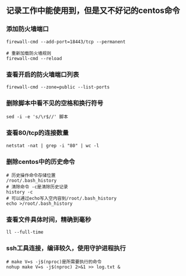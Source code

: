 ## 记录工作中能使用到，但是又不好记的centos命令

### 添加防火墙端口
```shell
firewall-cmd --add-port=18443/tcp --permanent

# 重新加载防火墙规则
firewall-cmd --reload
```

### 查看开启的防火墙端口列表
```shell
firewall-cmd --zone=public --list-ports
```

### 删除脚本中看不见的空格和换行符号
```shell
sed -i -e 's/\r$//' 脚本
```

### 查看80/tcp的连接数量
```shell
netstat -nat | grep -i "80" | wc -l
```

### 删除centos中的历史命令
```shell
# 历史操作命令存储位置
/root/.bash_history
# 清除命令 -c是清除历史记录
history -c
# 可以通过echo写入空内容到/root/.bash_history
echo >/root/.bash_history
```

### 查看文件具体时间，精确到毫秒
```shell
ll --full-time
```

### ssh工具连接，编译较久，使用守护进程执行
```shell
# make V=s -j$(nproc)是所需要执行的命令
nohup make V=s -j$(nproc) 2>&1 >> log.txt &
```